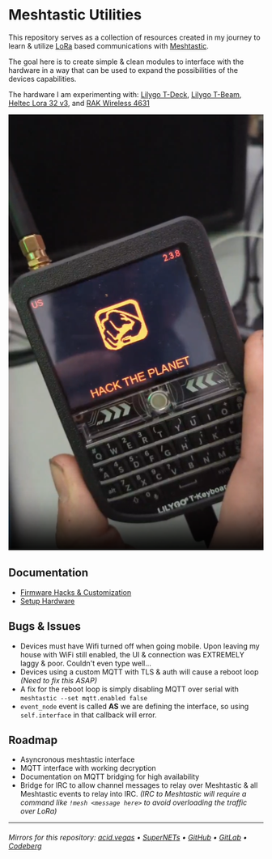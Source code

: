 # Meshtastic Utilities

This repository serves as a collection of resources created in my journey to learn & utilize [LoRa](https://en.wikipedia.org/wiki/LoRa) based communications with [Meshtastic](https://meshtastic.org).

The goal here is to create simple & clean modules to interface with the hardware in a way that can be used to expand the possibilities of the devices capabilities.

The hardware I am experimenting with: [Lilygo T-Deck](https://www.lilygo.cc/products/t-deck), [Lilygo T-Beam](https://www.lilygo.cc/products/t-beam-v1-1-esp32-lora-module), [Heltec Lora 32 v3](https://heltec.org/project/wifi-lora-32-v3/), and [RAK Wireless 4631](https://store.rakwireless.com/products/wisblock-core-modules?variant=42440631419078)

![](.screens/htpdeck.png)

## Documentation
- [Firmware Hacks & Customization](./FIRMWARE.md)
- [Setup Hardware](./SETUP.md)

## Bugs & Issues
- Devices must have Wifi turned off when going mobile. Upon leaving my house with WiFi still enabled, the UI & connection was EXTREMELY laggy & poor. Couldn't even type well...
- Devices using a custom MQTT with TLS & auth will cause a reboot loop *(Need to fix this ASAP)*
- A fix for the reboot loop is simply disabling MQTT over serial with `meshtastic --set mqtt.enabled false`
- `event_node` event is called **AS** we are defining the interface, so using `self.interface` in that callback will error.

## Roadmap
- Asyncronous meshtastic interface
- MQTT interface with working decryption
- Documentation on MQTT bridging for high availability
- Bridge for IRC to allow channel messages to relay over Meshtastic & all Meshtastic events to relay into IRC. *(IRC to Meshtastic will require a command like `!mesh <message here>` to avoid overloading the traffic over LoRa)*

___

###### Mirrors for this repository: [acid.vegas](https://git.acid.vegas/meshtastic) • [SuperNETs](https://git.supernets.org/acidvegas/meshtastic) • [GitHub](https://github.com/acidvegas/meshtastic) • [GitLab](https://gitlab.com/acidvegas/meshtastic) • [Codeberg](https://codeberg.org/acidvegas/meshtastic)